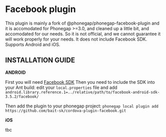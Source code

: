 Facebook plugin
=======================


This plugin is mainly a fork of @phonegap/phonegap-facebook-plugin and it is accomodated for Phonegap >=3.0, and cleaned up a little bit, and accomodated for our needs. So it is not official, and we cannot guarantee it will work properly for your needs. It does not include Facebook SDK. Supports Android and iOS.

INSTALLATION GUIDE
------------------

**ANDROID**

First you will need [Facebook SDK](https://developers.facebook.com/docs/getting-started/facebook-sdk-for-android/3.0/)
Then you need to include the SDK into your Ant build: edit your `local.properties` file and add `android.library.reference.1=../relative/path/to/facebook-android-sdk-3.5.2/facebook/`

Then add the plugin to your phonegap project:
`phonegap local plugin add https://github.com/bait-sk/cordova-plugin-facebook.git`

**iOS**

tbc
